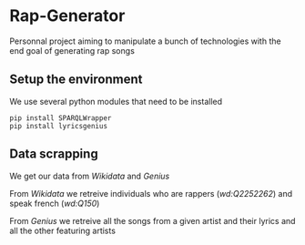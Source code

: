 # Rap-Generator

Personnal project aiming to manipulate a bunch of technologies with the end goal of generating rap songs

## Setup the environment

We use several python modules that need to be installed 
```
pip install SPARQLWrapper
pip install lyricsgenius
```

## Data scrapping

We get our data from *Wikidata* and *Genius*

From *Wikidata* we retreive individuals who are rappers (_wd:Q2252262_) and speak french (_wd:Q150_)

From *Genius* we retreive all the songs from a given artist and their lyrics and all the other featuring artists 

